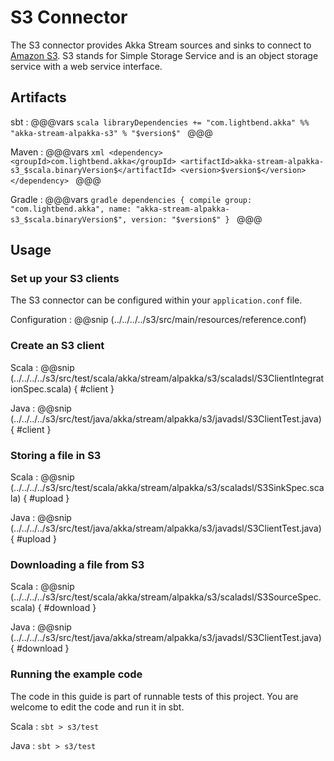 # S3 Connector

The S3 connector provides Akka Stream sources and sinks to connect to [Amazon S3](https://aws.amazon.com/s3/).
S3 stands for Simple Storage Service and is an object storage service with a web service interface.

## Artifacts

sbt
:   @@@vars
    ```scala
    libraryDependencies += "com.lightbend.akka" %% "akka-stream-alpakka-s3" % "$version$"
    ```
    @@@

Maven
:   @@@vars
    ```xml
    <dependency>
      <groupId>com.lightbend.akka</groupId>
      <artifactId>akka-stream-alpakka-s3_$scala.binaryVersion$</artifactId>
      <version>$version$</version>
    </dependency>
    ```
    @@@

Gradle
:   @@@vars
    ```gradle
    dependencies {
      compile group: "com.lightbend.akka", name: "akka-stream-alpakka-s3_$scala.binaryVersion$", version: "$version$"
    }
    ```
    @@@

## Usage

### Set up your S3 clients

The S3 connector can be configured within your `application.conf` file.

Configuration
: @@snip (../../../../s3/src/main/resources/reference.conf)

### Create an S3 client

Scala
: @@snip (../../../../s3/src/test/scala/akka/stream/alpakka/s3/scaladsl/S3ClientIntegrationSpec.scala) { #client }

Java
: @@snip (../../../../s3/src/test/java/akka/stream/alpakka/s3/javadsl/S3ClientTest.java) { #client }

### Storing a file in S3

Scala
: @@snip (../../../../s3/src/test/scala/akka/stream/alpakka/s3/scaladsl/S3SinkSpec.scala) { #upload }

Java
: @@snip (../../../../s3/src/test/java/akka/stream/alpakka/s3/javadsl/S3ClientTest.java) { #upload }

### Downloading a file from S3

Scala
: @@snip (../../../../s3/src/test/scala/akka/stream/alpakka/s3/scaladsl/S3SourceSpec.scala) { #download }

Java
: @@snip (../../../../s3/src/test/java/akka/stream/alpakka/s3/javadsl/S3ClientTest.java) { #download }

### Running the example code

The code in this guide is part of runnable tests of this project. You are welcome to edit the code and run it in sbt.

Scala
:   ```
    sbt
    > s3/test
    ```

Java
:   ```
    sbt
    > s3/test
    ```
